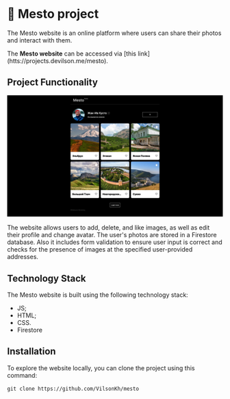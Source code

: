 # 📸 Mesto project

The Mesto website is an online platform where users can share their photos and interact with them.

The **Mesto website** can be accessed via [this link] (htts://projects.devilson.me/mesto).

## Project Functionality

<img width="1920" alt="Audiophile" src="https://github.com/VilsonKh/VilsonKh/blob/main/mesto-min.webp">

The website allows users to add, delete, and like images, as well as edit their profile and change avatar. The user's photos are stored in a Firestore database.
Also it includes form validation to ensure user input is correct and checks for the presence of images at the specified user-provided addresses.

## Technology Stack

The Mesto website is built using the following technology stack:

-   JS;
-   HTML;
-   CSS.
-   Firestore

## Installation

To explore the website locally, you can clone the project using this command:

```
git clone https://github.com/VilsonKh/mesto
```
